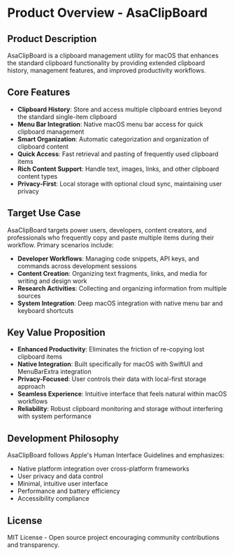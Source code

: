 # Product Overview - AsaClipBoard

## Product Description
AsaClipBoard is a clipboard management utility for macOS that enhances the standard clipboard functionality by providing extended clipboard history, management features, and improved productivity workflows.

## Core Features
- **Clipboard History**: Store and access multiple clipboard entries beyond the standard single-item clipboard
- **Menu Bar Integration**: Native macOS menu bar access for quick clipboard management
- **Smart Organization**: Automatic categorization and organization of clipboard content
- **Quick Access**: Fast retrieval and pasting of frequently used clipboard items
- **Rich Content Support**: Handle text, images, links, and other clipboard content types
- **Privacy-First**: Local storage with optional cloud sync, maintaining user privacy

## Target Use Case
AsaClipBoard targets power users, developers, content creators, and professionals who frequently copy and paste multiple items during their workflow. Primary scenarios include:

- **Developer Workflows**: Managing code snippets, API keys, and commands across development sessions
- **Content Creation**: Organizing text fragments, links, and media for writing and design work
- **Research Activities**: Collecting and organizing information from multiple sources
- **System Integration**: Deep macOS integration with native menu bar and keyboard shortcuts

## Key Value Proposition
- **Enhanced Productivity**: Eliminates the friction of re-copying lost clipboard items
- **Native Integration**: Built specifically for macOS with SwiftUI and MenuBarExtra integration
- **Privacy-Focused**: User controls their data with local-first storage approach
- **Seamless Experience**: Intuitive interface that feels natural within macOS workflows
- **Reliability**: Robust clipboard monitoring and storage without interfering with system performance

## Development Philosophy
AsaClipBoard follows Apple's Human Interface Guidelines and emphasizes:
- Native platform integration over cross-platform frameworks
- User privacy and data control
- Minimal, intuitive user interface
- Performance and battery efficiency
- Accessibility compliance

## License
MIT License - Open source project encouraging community contributions and transparency.